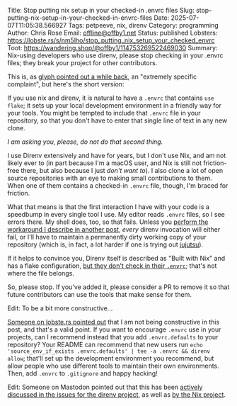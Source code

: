 Title: Stop putting nix setup in your checked-in .envrc files
Slug: stop-putting-nix-setup-in-your-checked-in-envrc-files
Date: 2025-07-07T11:05:38.566927
Tags: petpeeve, nix, direnv
Category: programming
Author: Chris Rose
Email: offline@offby1.net
Status: published
Lobsters: https://lobste.rs/s/nm5lho/stop_putting_nix_setup_your_checked_envrc
Toot: https://wandering.shop/@offby1/114753269522469030
Summary: Nix-using developers who use direnv, please stop checking in your .envrc files; they break your project for other contributors.

This is, as [glyph pointed out a while back](https://mastodon.social/@glyph/114753285581802594), an "extremely specific complaint", but here's the short version:

If you use nix and direnv, it is natural to have a `.envrc` that contains `use flake`; it sets up your local development environment in a friendly way for your tools. You might be tempted to include that `.envrc` file in your repository, so that you don't have to enter that single line of text in any new clone.

_I am asking you, please, do not do that second thing._

I use Direnv extensively and have for years, but I don't use Nix, and am not likely ever to (in part because I'm a macOS user, and Nix is still not friction-free there, but also because I just _don't want to_). I also clone a lot of open source repositories with an eye to making small contributions to them. When one of them contains a checked-in `.envrc` file, though, I'm braced for friction.

What that means is that the first interaction I have with your code is a speedbump in every single tool I use. My editor reads `.envrc` files, so I see errors there. My shell does, too, so that fails. Unless you [perform the workaround I describe in another post]({filename}./2025-06-26-suppressing-use-flake-in-nix-fan-envrc-files.md), _every_ direnv invocation will either fail, or I'll have to maintain a permanently dirty working copy of your repository (which is, in fact, a lot harder if one is trying out [jujutsu](https://jj-vcs.github.io/jj/latest/)).

If it helps to convince you, Direnv itself is described as "Built with Nix" and has a flake configuration, [but they don't check in their `.envrc`](https://github.com/direnv/direnv/tree/d6b6caacffba02169ed7f36dd5f972794ac40180); that's not where the file belongs.

So, please stop. If you've added it, please consider a PR to remove it so that future contributors can use the tools that make sense for them. 

Edit: To be a bit more constructive...

[Someone on lobste.rs pointed out](https://lobste.rs/s/nm5lho/stop_putting_nix_setup_your_checked_envrc#c_szbmc0) that I am not being constructive in this post, and that's a valid point. If you want to encourage `.envrc` use in your projects, can I recommend instead that you add `.envrc.defaults` to your repository? Your README can recommend that new users run `echo 'source_env_if_exists .envrc.defaults' | tee -a .envrc && direnv allow`; that'll set up the development environment you recommend, but allow people who use different tools to maintain their own environments. Then, add `.envrc` to `.gitignore` and happy hacking!

Edit: Someone on Mastodon pointed out that this has been [actively discussed in the issues for the direnv project](https://github.com/direnv/direnv/issues/556), as well as [by the Nix project](https://github.com/NixOS/nixfmt/pull/118#discussion_r1718517899).
